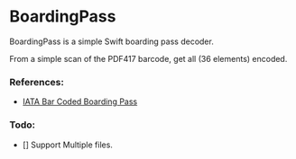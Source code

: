 # BoardingPass
BoardingPass is a simple Swift boarding pass decoder.

From a simple scan of the PDF417 barcode, get all (36 elements) encoded.

### References:

- [IATA Bar Coded Boarding Pass](https://www.iata.org/whatwedo/stb/Documents/BCBP-Implementation-Guide-5th-Edition-June-2016.pdf)

### Todo:

- [] Support Multiple files.
